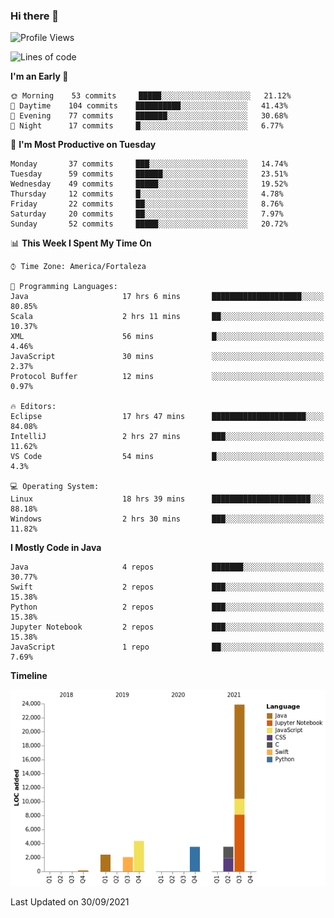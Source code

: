 ### Hi there 👋

<!--
**samuelpsouza/samuelpsouza** is a ✨ _special_ ✨ repository because its `README.md` (this file) appears on your GitHub profile.

Here are some ideas to get you started:

- 🔭 I’m currently working on ...
- 🌱 I’m currently learning ...
- 👯 I’m looking to collaborate on ...
- 🤔 I’m looking for help with ...
- 💬 Ask me about ...
- 📫 How to reach me: ...
- 😄 Pronouns: ...
- ⚡ Fun fact: ...
-->

<!--START_SECTION:waka-->
![Profile Views](http://img.shields.io/badge/Profile%20Views-20-blue)

![Lines of code](https://img.shields.io/badge/From%20Hello%20World%20I%27ve%20Written-39810%20lines%20of%20code-blue)

**I'm an Early 🐤** 

```text
🌞 Morning    53 commits     █████░░░░░░░░░░░░░░░░░░░░   21.12% 
🌆 Daytime    104 commits    ██████████░░░░░░░░░░░░░░░   41.43% 
🌃 Evening    77 commits     ███████░░░░░░░░░░░░░░░░░░   30.68% 
🌙 Night      17 commits     █░░░░░░░░░░░░░░░░░░░░░░░░   6.77%

```
📅 **I'm Most Productive on Tuesday** 

```text
Monday       37 commits     ███░░░░░░░░░░░░░░░░░░░░░░   14.74% 
Tuesday      59 commits     ██████░░░░░░░░░░░░░░░░░░░   23.51% 
Wednesday    49 commits     █████░░░░░░░░░░░░░░░░░░░░   19.52% 
Thursday     12 commits     █░░░░░░░░░░░░░░░░░░░░░░░░   4.78% 
Friday       22 commits     ██░░░░░░░░░░░░░░░░░░░░░░░   8.76% 
Saturday     20 commits     ██░░░░░░░░░░░░░░░░░░░░░░░   7.97% 
Sunday       52 commits     █████░░░░░░░░░░░░░░░░░░░░   20.72%

```


📊 **This Week I Spent My Time On** 

```text
⌚︎ Time Zone: America/Fortaleza

💬 Programming Languages: 
Java                     17 hrs 6 mins       ████████████████████░░░░░   80.85% 
Scala                    2 hrs 11 mins       ██░░░░░░░░░░░░░░░░░░░░░░░   10.37% 
XML                      56 mins             █░░░░░░░░░░░░░░░░░░░░░░░░   4.46% 
JavaScript               30 mins             ░░░░░░░░░░░░░░░░░░░░░░░░░   2.37% 
Protocol Buffer          12 mins             ░░░░░░░░░░░░░░░░░░░░░░░░░   0.97%

🔥 Editors: 
Eclipse                  17 hrs 47 mins      █████████████████████░░░░   84.08% 
IntelliJ                 2 hrs 27 mins       ███░░░░░░░░░░░░░░░░░░░░░░   11.62% 
VS Code                  54 mins             █░░░░░░░░░░░░░░░░░░░░░░░░   4.3%

💻 Operating System: 
Linux                    18 hrs 39 mins      ██████████████████████░░░   88.18% 
Windows                  2 hrs 30 mins       ███░░░░░░░░░░░░░░░░░░░░░░   11.82%

```

**I Mostly Code in Java** 

```text
Java                     4 repos             ███████░░░░░░░░░░░░░░░░░░   30.77% 
Swift                    2 repos             ███░░░░░░░░░░░░░░░░░░░░░░   15.38% 
Python                   2 repos             ███░░░░░░░░░░░░░░░░░░░░░░   15.38% 
Jupyter Notebook         2 repos             ███░░░░░░░░░░░░░░░░░░░░░░   15.38% 
JavaScript               1 repo              ██░░░░░░░░░░░░░░░░░░░░░░░   7.69%

```


**Timeline**

![Chart not found](https://raw.githubusercontent.com/samuelpsouza/samuelpsouza/main/charts/bar_graph.png) 


 Last Updated on 30/09/2021
<!--END_SECTION:waka-->